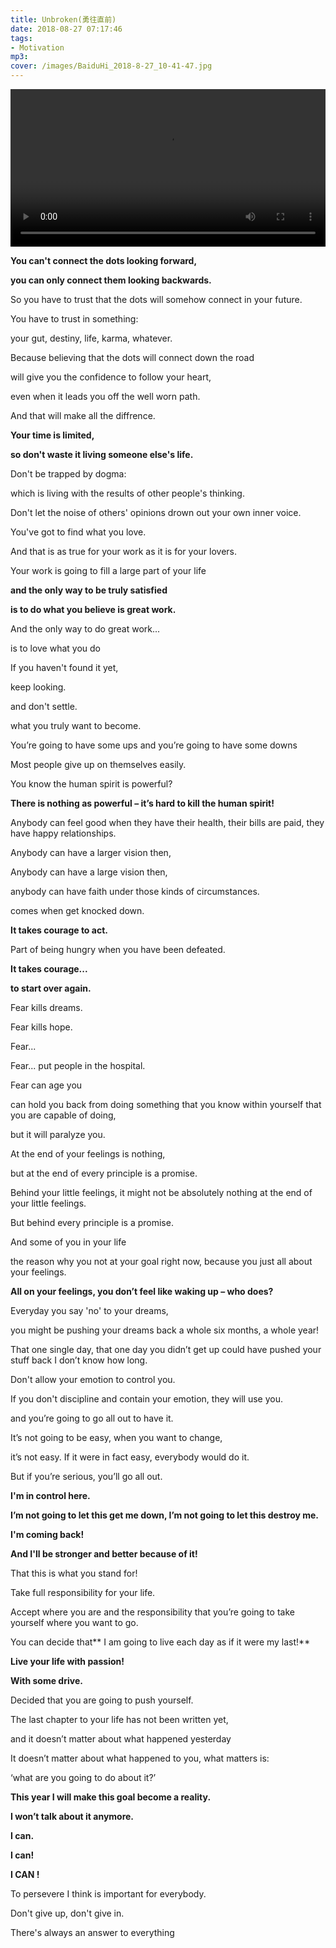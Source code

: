 ```yaml
---
title: Unbroken(勇往直前)
date: 2018-08-27 07:17:46
tags: 
- Motivation
mp3: 
cover: /images/BaiduHi_2018-8-27_10-41-47.jpg
---
```

<video style="width:100%" controls="controls">
  <source src="http://cdn.yoqi.me/direct/2018-08-27/Unbroken%20-%20Motivational%20Video.mp4" type="video/mp4">
Your browser does not support the video tag.
</video>

**You can't connect the dots looking forward,**

**you can only connect them looking backwards.**

So you have to trust that the dots will somehow connect in your future.

You have to trust in something:

your gut, destiny, life, karma, whatever.

Because believing that the dots will connect down the road

will give you the confidence to follow your heart,

even when it leads you off the well worn path.

And that will make all the diffrence.

**Your time is limited,**

**so don't waste it living someone else's life.**

Don't be trapped by dogma:

which is living with the results of other people's thinking.

Don't let the noise of others' opinions drown out your own inner voice.

You've got to find what you love.

And that is as true for your work as it is for your lovers.

Your work is going to fill a large part of your life

**and the only way to be truly satisfied**

**is to do what you believe is great work.**

And the only way to do great work...

is to love what you do

If you haven't found it yet,

keep looking.

and don't settle.

what you truly want to become.

You’re going to have some ups and you’re going to have some downs

Most people give up on themselves easily.

You know the human spirit is powerful?

**There is nothing as powerful – it’s hard to kill the human spirit!**

Anybody can feel good when they have their health, their bills are paid, they have happy relationships.

Anybody can have a larger vision then,

Anybody can have a large vision then,

anybody can have faith under those kinds of circumstances.

comes when get knocked down.

**It takes courage to act.**

Part of being hungry when you have been defeated.

**It takes courage...**

**to start over again.**

Fear kills dreams.

Fear kills hope.

Fear...

Fear... put people in the hospital.

Fear can age you

can hold you back from doing something that you know within yourself that you are capable of doing,

but it will paralyze you.

At the end of your feelings is nothing,

but at the end of every principle is a promise.

Behind your little feelings, it might not be absolutely nothing at the end of your little feelings.

But behind every principle is a promise.

And some of you in your life

the reason why you not at your goal right now, because you just all about your feelings.

**All on your feelings, you don’t feel like waking up – who does?**

Everyday you say 'no' to your dreams,

you might be pushing your dreams back a whole six months, a whole year!

That one single day, that one day you didn’t get up could have pushed your stuff back I don’t know how long.

Don't allow your emotion to control you.

If you don't discipline and contain your emotion, they will use you.

and you’re going to go all out to have it.

It’s not going to be easy, when you want to change,

it’s not easy. If it were in fact easy, everybody would do it.

But if you’re serious, you’ll go all out.

**I'm in control here.**

**I’m not going to let this get me down, I’m not going to let this destroy me.**

**I'm coming back!**

**And I'll be stronger and better because of it!**

That this is what you stand for!

Take full responsibility for your life.

Accept where you are and the responsibility that you’re going to take yourself where you want to go.

You can decide that** I am going to live each day as if it were my last!**

**Live your life with passion!**

**With some drive.**

Decided that you are going to push yourself.

The last chapter to your life has not been written yet,

and it doesn’t matter about what happened yesterday

It doesn’t matter about what happened to you, what matters is:

‘what are you going to do about it?’

**This year I will make this goal become a reality.**

**I won’t talk about it anymore.**

**I can.**

**I can!**

**I CAN !**

To persevere I think is important for everybody.

Don't give up, don't give in.

There's always an answer to everything
